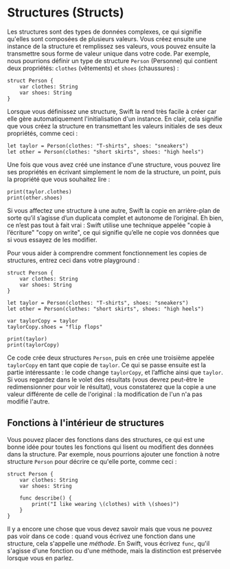 # Structures (Structs)

Les structures sont des types de données complexes, ce qui signifie qu'elles sont composées de plusieurs valeurs. Vous créez ensuite une instance de la structure et remplissez ses valeurs, vous pouvez ensuite la transmettre sous forme de valeur unique dans votre code. Par exemple, nous pourrions définir un type de structure `Person` (Personne) qui contient deux propriétés: `clothes` (vêtements) et `shoes` (chaussures) :

    struct Person {
        var clothes: String
        var shoes: String
    }

Lorsque vous définissez une structure, Swift la rend très facile à créer car elle gère automatiquement l'initialisation d'un instance. En clair, cela signifie que vous créez la structure en transmettant les valeurs initiales de ses deux propriétés, comme ceci :

    let taylor = Person(clothes: "T-shirts", shoes: "sneakers")
    let other = Person(clothes: "short skirts", shoes: "high heels")

Une fois que vous avez créé une instance d'une structure, vous pouvez lire ses propriétés en écrivant simplement le nom de la structure, un point, puis la propriété que vous souhaitez lire :

    print(taylor.clothes)
    print(other.shoes)

Si vous affectez une structure à une autre, Swift la copie en arrière-plan de sorte qu’il s’agisse d’un duplicata complet et autonome de l’original. Eh bien, ce n’est pas tout à fait vrai : Swift utilise une technique appelée "copie à l’écriture" "copy on write", ce qui signifie qu’elle ne copie vos données que si vous essayez de les modifier.

Pour vous aider à comprendre comment fonctionnement les copies de structures, entrez ceci dans votre playground :

    struct Person {
        var clothes: String
        var shoes: String
    }

    let taylor = Person(clothes: "T-shirts", shoes: "sneakers")
    let other = Person(clothes: "short skirts", shoes: "high heels")

    var taylorCopy = taylor
    taylorCopy.shoes = "flip flops"

    print(taylor)
    print(taylorCopy)

Ce code crée deux structures `Person`, puis en crée une troisième appelée `taylorCopy` en tant que copie de `taylor`. Ce qui se passe ensuite est la partie intéressante : le code change `taylorCopy`, et l’affiche ainsi que `taylor`. Si vous regardez dans le volet des résultats (vous devrez peut-être le redimensionner pour voir le résultat), vous constaterez que la copie a une valeur différente de celle de l'original : la modification de l'un n'a pas modifié l'autre.


## Fonctions à l'intérieur de structures

Vous pouvez placer des fonctions dans des structures, ce qui est une bonne idée pour toutes les fonctions qui lisent ou modifient des données dans la structure. Par exemple, nous pourrions ajouter une fonction à notre structure `Person` pour décrire ce qu'elle porte, comme ceci :

    struct Person {
        var clothes: String
        var shoes: String

        func describe() {
            print("I like wearing \(clothes) with \(shoes)")
        }
    }

Il y a encore une chose que vous devez savoir mais que vous ne pouvez pas voir dans ce code : quand vous écrivez une fonction dans une structure, cela s'appelle une *méthode*. En Swift, vous écrivez `func`, qu'il s'agisse d'une fonction ou d'une méthode, mais la distinction est préservée lorsque vous en parlez.
